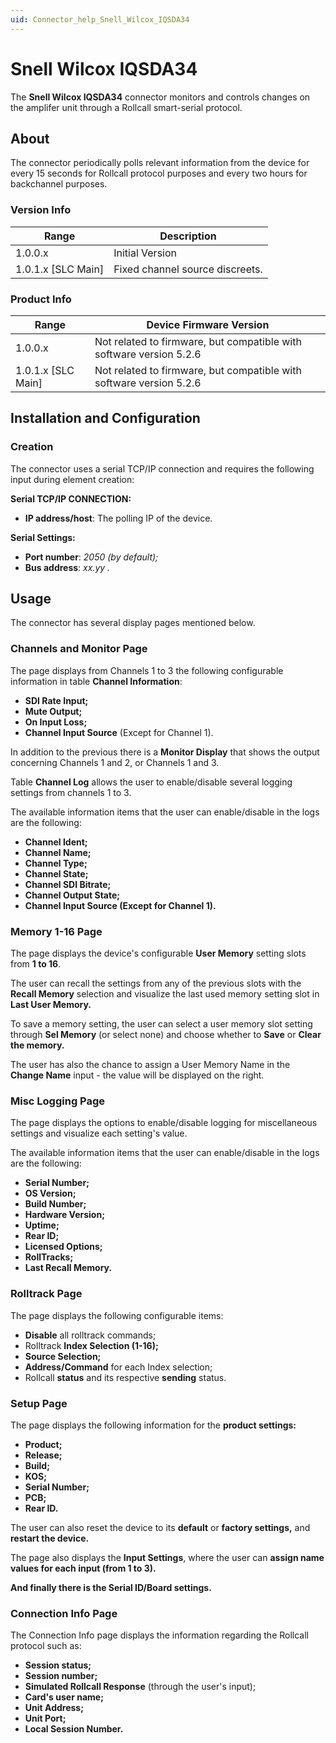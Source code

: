 ```yaml
---
uid: Connector_help_Snell_Wilcox_IQSDA34
---
```


# Snell Wilcox IQSDA34

The **Snell Wilcox IQSDA34** connector monitors and controls changes on the amplifer unit through a Rollcall smart-serial protocol.

## About

The connector periodically polls relevant information from the device for every 15 seconds for Rollcall protocol purposes and every two hours for backchannel purposes.

### Version Info

| **Range**     | **Description**                 |
|----------------------|---------------------------------|
| 1.0.0.x              | Initial Version                 |
| 1.0.1.x [SLC Main]   | Fixed channel source discreets. |

### Product Info

| **Range**     | **Device Firmware Version**                                         |
|----------------------|---------------------------------------------------------------------|
| 1.0.0.x              | Not related to firmware, but compatible with software version 5.2.6 |
| 1.0.1.x [SLC Main]   | Not related to firmware, but compatible with software version 5.2.6 |

## Installation and Configuration

### Creation

The connector uses a serial TCP/IP connection and requires the following input during element creation:

**Serial TCP/IP CONNECTION:**

- **IP address/host**: The polling IP of the device.

**Serial Settings:**

- **Port number**: *2050 (by default);*
- **Bus address**: *xx.yy .*

## Usage

The connector has several display pages mentioned below.

### Channels and Monitor Page

The page displays from Channels 1 to 3 the following configurable information in table **Channel Information**:

- **SDI Rate Input;**
- **Mute Output;**
- **On Input Loss;**
- **Channel Input Source** (Except for Channel 1).

In addition to the previous there is a **Monitor Display** that shows the output concerning Channels 1 and 2, or Channels 1 and 3.

Table **Channel Log** allows the user to enable/disable several logging settings from channels 1 to 3.

The available information items that the user can enable/disable in the logs are the following:

- **Channel Ident;**
- **Channel Name;**
- **Channel Type;**
- **Channel State;**
- **Channel SDI Bitrate;**
- **Channel Output State;**
- **Channel Input Source (Except for Channel 1).**

### Memory 1-16 Page

The page displays the device's configurable **User Memory** setting slots from **1 to 16**.

The user can recall the settings from any of the previous slots with the **Recall Memory** selection and visualize the last used memory setting slot in **Last User Memory.**

To save a memory setting, the user can select a user memory slot setting through **Sel Memory** (or select none) and choose whether to **Save** or **Clear the memory.**

The user has also the chance to assign a User Memory Name in the **Change Name** input - the value will be displayed on the right.

### Misc Logging Page

The page displays the options to enable/disable logging for miscellaneous settings and visualize each setting's value.

The available information items that the user can enable/disable in the logs are the following:

- **Serial Number;**
- **OS Version;**
- **Build Number;**
- **Hardware Version;**
- **Uptime;**
- **Rear ID;**
- **Licensed Options;**
- **RollTracks;**
- **Last Recall Memory.**

### Rolltrack Page

The page displays the following configurable items:

- **Disable** all rolltrack commands;
- Rolltrack **Index Selection (1-16);**
- **Source Selection;**
- **Address/Command** for each Index selection;
- Rollcall **status** and its respective **sending** status.

### Setup Page

The page displays the following information for the **product settings:**

- **Product;**
- **Release;**
- **Build;**
- **KOS;**
- **Serial Number;**
- **PCB;**
- **Rear ID.**

The user can also reset the device to its **default** or **factory settings,** and **restart the device.**

The page also displays the **Input Settings**, where the user can **assign name values for each input (from 1 to 3).**

**And finally there is the Serial ID/Board settings.**

### Connection Info Page

The Connection Info page displays the information regarding the Rollcall protocol such as:

- **Session status;**
- **Session number;**
- **Simulated Rollcall Response** (through the user's input);
- **Card's user name;**
- **Unit Address;**
- **Unit Port;**
- **Local Session Number.**
